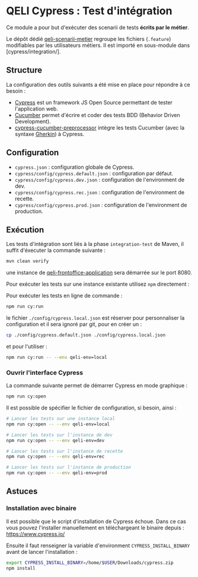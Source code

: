 # QELI Cypress : Test d'intégration

Ce module a pour but d'exécuter des scenarii de tests **écrits par le métier**.

Le dépôt dédié [qeli-scenarii-metier][qeli-scenarii-metier] regroupe les fichiers
(`.feature`) modifiables par les utilisateurs métiers.
Il est importé en sous-module dans [cypress/integration/].


## Structure

La configuration des outils suivants a été mise en place pour répondre à ce besoin :

* [Cypress][cypress-doc] est un framework JS Open Source permettant de
tester l'application web.
* [Cucumber][cucumber-doc] permet d'écrire et coder des tests BDD (Behavior Driven
Development).
* [cypress-cucumber-preprocessor][cypress-cucumber-pp] intègre les tests Cucumber
(avec la syntaxe  [Gherkin][gherkin-doc]) à Cypress.


## Configuration

* `cypress.json` : configuration globale de Cypress.
* `cypress/config/cypress.default.json` : configuration par défaut.
* `cypress/config/cypress.dev.json` : configuration de l'environment de dev.
* `cypress/config/cypress.rec.json` : configuration de l'environment de recette.
* `cypress/config/cypress.prod.json` : configuration de l'environment de production.

## Exécution

Les tests d'intégration sont liés à la phase `integration-test` de Maven, il suffit
d'éxecuter la commande suivante :

```bash
mvn clean verify
```

une instance de [qeli-frontoffice-application](../qeli-frontoffice-application) sera
démarrée sur le port 8080.

Pour exécuter les tests sur une instance existante utilisez `npm` directement :

Pour exécuter les tests en ligne de commande :

```bash
npm run cy:run
```

le fichier `./config/cypress.local.json` est réserver pour personnaliser la
configuration et il sera ignoré par git, pour en créer un :

```bash
cp ./config/cypress.default.json ./config/cypress.local.json
```

et pour l'utiliser :

```bash
npm run cy:run -- --env qeli-env=local
```

### Ouvrir l'interface Cypress

La commande suivante permet de démarrer Cypress en mode graphique :

```bash
npm run cy:open
```

Il est possible de spécifier le fichier de configuration, si besoin, ainsi :

```bash
# Lancer les tests sur une instance local
npm run cy:open -- --env qeli-env=local

# Lancer les tests sur l'instance de dev
npm run cy:open -- --env qeli-env=dev

# Lancer les tests sur l'instance de recette
npm run cy:open -- --env qeli-env=rec

# Lancer les tests sur l'instance de production
npm run cy:open -- --env qeli-env=prod
```


## Astuces

### Installation avec binaire

Il est possible que le script d'installation de Cypress échoue. Dans ce cas vous
pouvez l'installer manuellement en téléchargeant le binaire depuis :
https://www.cypress.io/

Ensuite il faut renseigner la variable d'environment `CYPRESS_INSTALL_BINARY` avant
de lancer l'installation :

```bash
export CYPRESS_INSTALL_BINARY=/home/$USER/Downloads/cypress.zip
npm install
```


[cypress-doc]: https://docs.cypress.io/
[cucumber-doc]: https://cucumber.io/docs/cucumber/
[cypress-cucumber-pp]: https://www.npmjs.com/package/cypress-cucumber-preprocessor
[qeli-scenarii-metier]: ***REMOVED***/DEVELOPPEUR-SOCIAL/10818-qeli/qeli-scenarii-metier
[gherkin-doc]: https://cucumber.io/docs/gherkin/reference/
